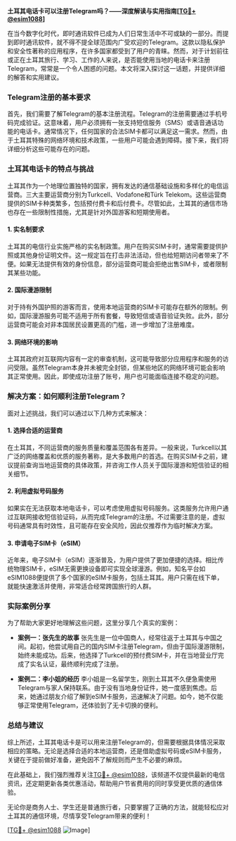 **土耳其电话卡可以注册Telegram吗？——深度解读与实用指南[[TG💪+ @esim1088](https://t.me/s/esim1088)]**

在当今数字化时代，即时通讯软件已成为人们日常生活中不可或缺的一部分。而提到即时通讯软件，就不得不提全球范围内广受欢迎的Telegram。这款以隐私保护和安全性著称的应用程序，在许多国家都受到了用户的青睐。然而，对于计划前往或正在土耳其旅行、学习、工作的人来说，是否能使用当地的电话卡来注册Telegram，常常是一个令人困惑的问题。本文将深入探讨这一话题，并提供详细的解答和实用建议。

### Telegram注册的基本要求

首先，我们需要了解Telegram的基本注册流程。Telegram的注册需要通过手机号码完成验证。这意味着，用户必须拥有一张支持短信服务（SMS）或语音通话功能的电话卡。通常情况下，任何国家的合法SIM卡都可以满足这一需求。然而，由于土耳其特殊的网络环境和技术政策，一些用户可能会遇到障碍。接下来，我们将详细分析这些可能存在的问题。

### 土耳其电话卡的特点与挑战

土耳其作为一个地理位置独特的国家，拥有发达的通信基础设施和多样化的电信运营商。三大主要运营商分别为Turkcell、Vodafone和Türk Telekom。这些运营商提供的SIM卡种类繁多，包括预付费卡和后付费卡。尽管如此，土耳其的通信市场也存在一些限制性措施，尤其是针对外国游客和短期使用者。

#### 1. **实名制要求**
土耳其的电信行业实施严格的实名制政策。用户在购买SIM卡时，通常需要提供护照或其他身份证明文件。这一规定旨在打击非法活动，但也给短期访问者带来了不便。如果无法提供有效的身份信息，部分运营商可能会拒绝出售SIM卡，或者限制其某些功能。

#### 2. **国际漫游限制**
对于持有外国护照的游客而言，使用本地运营商的SIM卡可能存在额外的限制。例如，国际漫游服务可能不适用于所有套餐，导致短信或语音验证失败。此外，部分运营商可能会对非本国居民设置更高的门槛，进一步增加了注册难度。

#### 3. **网络环境的影响**
土耳其政府对互联网内容有一定的审查机制，这可能导致部分应用程序和服务的访问受限。虽然Telegram本身并未被完全封锁，但某些地区的网络环境可能会影响其正常使用。因此，即使成功注册了账号，用户也可能面临连接不稳定的问题。

### 解决方案：如何顺利注册Telegram？

面对上述挑战，我们可以通过以下几种方式来解决：

#### 1. **选择合适的运营商**
在土耳其，不同运营商的服务质量和覆盖范围各有差异。一般来说，Turkcell以其广泛的网络覆盖和优质的服务著称，是大多数用户的首选。在购买SIM卡之前，建议提前查询当地运营商的具体政策，并咨询工作人员关于国际漫游和短信验证的相关细节。

#### 2. **利用虚拟号码服务**
如果实在无法获取本地电话卡，可以考虑使用虚拟号码服务。这类服务允许用户通过互联网接收短信验证码，从而完成Telegram的注册。不过需要注意的是，虚拟号码通常具有时效性，且可能存在安全风险，因此仅推荐作为临时解决方案。

#### 3. **申请电子SIM卡（eSIM）**
近年来，电子SIM卡（eSIM）逐渐普及，为用户提供了更加便捷的选择。相比传统物理SIM卡，eSIM无需更换设备即可实现全球漫游。例如，知名平台如eSIM1088便提供了多个国家的eSIM卡服务，包括土耳其。用户只需在线下单，就能快速激活并使用，非常适合经常跨国旅行的人群。

### 实际案例分享

为了帮助大家更好地理解这些问题，这里分享几个真实的案例：

- **案例一：张先生的故事**
张先生是一位中国商人，经常往返于土耳其与中国之间。起初，他尝试用自己的国内SIM卡注册Telegram，但由于国际漫游限制，始终未能成功。后来，他选择了Turkcell的预付费SIM卡，并在当地营业厅完成了实名认证，最终顺利完成了注册。

- **案例二：李小姐的经历**
李小姐是一名留学生，刚到土耳其不久便急需使用Telegram与家人保持联系。由于没有当地身份证件，她一度感到焦虑。后来，她通过朋友介绍了解到eSIM卡服务，迅速解决了问题。如今，她不仅能够正常使用Telegram，还体验到了无卡切换的便利。

### 总结与建议

综上所述，土耳其电话卡是可以用来注册Telegram的，但需要根据具体情况采取相应的策略。无论是选择合适的本地运营商，还是借助虚拟号码或eSIM卡服务，关键在于提前做好准备，避免因不了解规则而产生不必要的麻烦。

在此基础上，我们强烈推荐关注[TG💪+ @esim1088](https://t.me/s/esim1088)，该频道不仅提供最新的电信资讯，还定期更新各类优惠活动，帮助用户节省费用的同时享受更优质的通信体验。

无论你是商务人士、学生还是普通旅行者，只要掌握了正确的方法，就能轻松应对土耳其的通信环境，尽情享受Telegram带来的便利！

[[TG💪+ @esim1088](https://t.me/s/esim1088) ![Image](https://i.postimg.cc/4NQfJmqS/Snipaste-2025-05-13-00-14-12.png)]